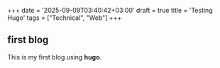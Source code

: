 +++
date = '2025-09-09T03:40:42+03:00'
draft = true
title = 'Testing Hugo'
tags = ["Technical", "Web"]
+++
## first blog
This is my first blog using **hugo**.

